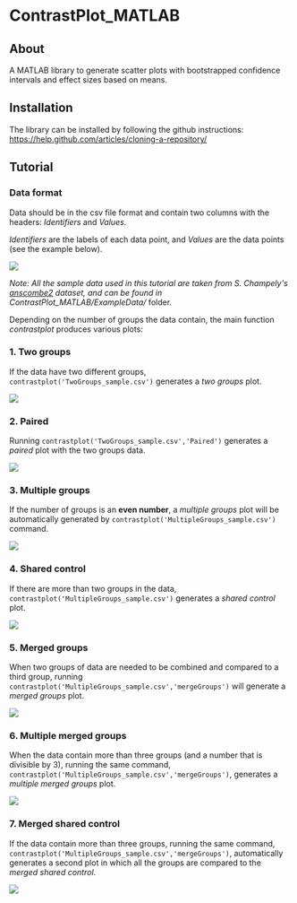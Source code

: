 # ContrastPlot_MATLAB

## About

A MATLAB library to generate scatter plots with bootstrapped confidence intervals and effect sizes based on means.

## Installation

The library can be installed by following the github instructions: https://help.github.com/articles/cloning-a-repository/

## Tutorial

### Data format

Data should be in the csv file format and contain two columns with the headers: *Identifiers* and *Values*.

*Identifiers* are the labels of each data point, and *Values* are the data points (see the example below).

![](https://github.com/ttumkaya/ContrastPlot_MATLAB/blob/master/ExampleData/DataFormat.png)

*Note: All the sample data used in this tutorial are taken from S. Champely's  [anscombe2](https://www.rdocumentation.org/packages/PairedData/versions/0.9.9/topics/anscombe2) dataset, and can be found in ContrastPlot_MATLAB/ExampleData/* folder.

Depending on the number of groups the data contain, the main function *contrastplot* produces various plots:

### 1. Two groups

If the data have two different groups, `contrastplot('TwoGroups_sample.csv')` generates a *two groups* plot.

![](https://github.com/ttumkaya/ContrastPlot_MATLAB/blob/master/ExampleData/IndividualGroups/TwoGroups_sample.png)

### 2. Paired

Running `contrastplot('TwoGroups_sample.csv','Paired')` generates a *paired* plot with the two groups data.

![](https://github.com/ttumkaya/ContrastPlot_MATLAB/blob/master/ExampleData/IndividualGroups/TwoGroupsPaired_sample.png)

### 3. Multiple groups

If the number of groups is an **even number**, a *multiple groups* plot will be automatically generated by `contrastplot('MultipleGroups_sample.csv')` command.  

![](https://github.com/ttumkaya/ContrastPlot_MATLAB/blob/master/ExampleData/IndividualGroups/MultipleGroups.png)

### 4. Shared control

If there are more than two groups in the data, `contrastplot('MultipleGroups_sample.csv')` generates a *shared control* plot.

![](https://github.com/ttumkaya/ContrastPlot_MATLAB/blob/master/ExampleData/IndividualGroups/SharedControls.png)

### 5. Merged groups

When two groups of data are needed to be combined and compared to a third group, running `contrastplot('MultipleGroups_sample.csv','mergeGroups')` will generate a *merged groups* plot.

![](https://github.com/ttumkaya/ContrastPlot_MATLAB/blob/master/ExampleData/MergedGroups/MergedGroups.png)

### 6. Multiple merged groups

When the data contain more than three groups (and a number that is divisible by 3), running the same command, `contrastplot('MultipleGroups_sample.csv','mergeGroups')`, generates a *multiple merged groups* plot.

![](https://github.com/ttumkaya/ContrastPlot_MATLAB/blob/master/ExampleData/MergedGroups/MultipleMergedGroups.png)

### 7. Merged shared control

If the data contain more than three groups, running the same command, `contrastplot('MultipleGroups_sample.csv','mergeGroups')`, automatically generates a second plot in which all the groups are compared to the *merged shared control*.

![](https://github.com/ttumkaya/ContrastPlot_MATLAB/blob/master/ExampleData/MergedGroups/MergedSharedControl.png)
